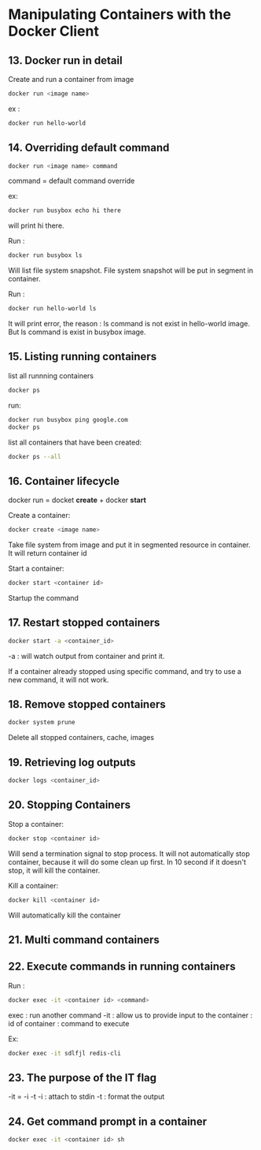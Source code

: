 # Manipulating Containers with the Docker Client

## 13. Docker run in detail

Create and run a container from image

```sh
docker run <image name>
```

ex :
```sh
docker run hello-world
```

## 14. Overriding default command

```sh
docker run <image name> command
```

command = default command override

ex:
```sh
docker run busybox echo hi there
```

will print hi there.

Run :
```sh
docker run busybox ls
```

Will list file system snapshot. File system snapshot will be put in segment in container.

Run :
```sh
docker run hello-world ls
```

It will print error, the reason : ls command is not exist in hello-world image. But ls command is exist in busybox image.

## 15. Listing running containers

list all runnning containers

```sh
docker ps
```

run:
```sh
docker run busybox ping google.com
docker ps
```

list all containers that have been created:
```sh
docker ps --all
```

## 16. Container lifecycle

docker run = docket **create** + docker **start**

Create a container:
```sh
docker create <image name>
```
Take file system from image and put it in segmented resource in container. It will return container id


Start a container:
```sh
docker start <container id>
```
Startup the command

## 17. Restart stopped containers

```sh
docker start -a <container_id>
```

-a : will watch output from container and print it.

If a container already stopped using specific command, and try to use a new command, it will not work.

## 18. Remove stopped containers

```sh
docker system prune
```

Delete all stopped containers, cache, images

## 19. Retrieving log outputs

```sh
docker logs <container_id>
```

## 20. Stopping Containers

Stop a container:
```sh
docker stop <container id>
```
Will send a termination signal to stop process. It will not automatically stop container, because it will do some clean up first. In 10 second if it doesn't stop, it will kill the container.

Kill a container:
```sh
docker kill <container id>
```
Will automatically kill the container

## 21. Multi command containers

## 22. Execute commands in running containers

Run :
```sh
docker exec -it <container id> <command>
```

exec : run another command
-it : allow us to provide input to the container
<container id> : id of container
<command> : command to execute

Ex:
```sh
docker exec -it sdlfjl redis-cli
```

## 23. The purpose of the IT flag

-it = -i -t
-i : attach to stdin
-t : format the output

## 24. Get command prompt in a container

```sh
docker exec -it <container id> sh
```